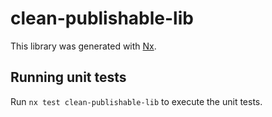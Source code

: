 # clean-publishable-lib

This library was generated with [Nx](https://nx.dev).

## Running unit tests

Run `nx test clean-publishable-lib` to execute the unit tests.
